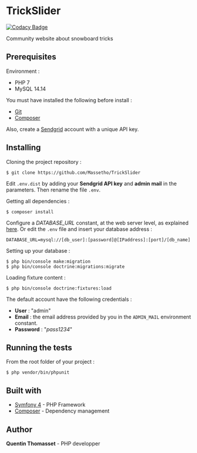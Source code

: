 # TrickSlider

[![Codacy Badge](https://api.codacy.com/project/badge/Grade/1ed42ea222b940a5961601fe5ec1772e)](https://app.codacy.com/app/Massetho/TrickSlider?utm_source=github.com&utm_medium=referral&utm_content=Massetho/TrickSlider&utm_campaign=Badge_Grade_Dashboard)

Community website about snowboard tricks

## Prerequisites
Environment :
- PHP 7
- MySQL 14.14

You must have installed the following before install :
- [Git](https://git-scm.com/downloads)
- [Composer](https://getcomposer.org/)

Also, create a [Sendgrid](https://sendgrid.com/) account with a unique API key.

## Installing
Cloning the project repository :
```
$ git clone https://github.com/Massetho/TrickSlider
```

Edit `.env.dist` by adding your **Sendgrid API key** and **admin mail** in the parameters. Then rename the file `.env`.


Getting all dependencies :
```
$ composer install
```

Configure a *DATABASE_URL* constant, at the web server level, as explained [here](https://symfony.com/doc/current/configuration/external_parameters.html#configuring-environment-variables-in-production). Or edit the `.env` file and insert your database address :
```
DATABASE_URL=mysql://[db_user]:[password]@[IPaddress]:[port]/[db_name]
```

Setting up your database :
```
$ php bin/console make:migration
$ php bin/console doctrine:migrations:migrate
```

Loading fixture content : 
```
$ php bin/console doctrine:fixtures:load
```

The default account have the following credentials :
- **User** : "admin"
- **Email** : the email address provided by you in the `ADMIN_MAIL` environment constant.
- **Password** : "*pass1234*"

## Running the tests
From the root folder of your project :
```
$ php vendor/bin/phpunit
```

## Built with
- [Symfony 4](https://symfony.com/) - PHP Framework
- [Composer](https://getcomposer.org/) - Dependency management

## Author
**Quentin Thomasset** - PHP developper
